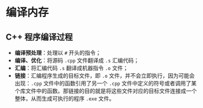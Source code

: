 # 编译内存

## C++ 程序编译过程
- **编译预处理**：处理以 `#` 开头的指令；
- **编译、优化**：将源码 `.cpp` 文件翻译成 `.s` 汇编代码；
- **汇编**：将汇编代码 `.s` 翻译成机器指令 `.o` 文件；
- **链接**：汇编程序生成的目标文件，即 `.o` 文件，并不会立即执行，因为可能会出现：`.cpp` 文件中的函数引用了另一个 `.cpp` 文件中定义的符号或者调用了某个库文件中的函数。那链接的目的就是将这些文件对应的目标文件连接成一个整体，从而生成可执行的程序 `.exe` 文件。





